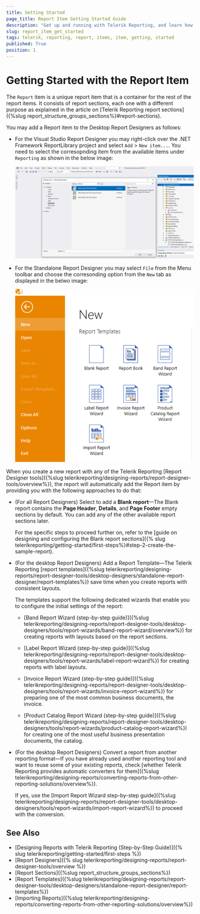 ```yaml
---
title: Getting Started
page_title: Report Item Getting Started Guide
description: "Get up and running with Telerik Reporting, and learn how to create and use the Report item in reports."
slug: report_item_get_started
tags: telerik, reporting, report, items, item, getting, started
published: True
position: 1
---
```


# Getting Started with the Report Item 

The `Report` item is a unique report item that is a container for the rest of the report items. It consists of report sections, each one with a different purpose as explained in the article on [Telerik Reporting report sections]({%slug report_structure_groups_sections%}#report-sections).

You may add a Report item to the Desktop Report Designers as follows:

* For the Visual Studio Report Designer you may right-click over the .NET Framework ReportLibrary project and select `Add` > `New item...`. You need to select the corresopnding item from the available items under `Reporting` as shown in the below image:

	![Add Report In Visual Studio Report Designer](images/ReportItemAddVS.png)

* For the Standalone Report Designer you may select `File` from the Menu toolbar and choose the corresonding option from the `New` tab as displayed in the belwo image:

	![Add New Report Item](images/ReportItemCreate.png)

When you create a new report with any of the Telerik Reporting [Report Designer tools]({%slug telerikreporting/designing-reports/report-designer-tools/overview%}), the report will automatically add the Report item by providing you with the following approaches to do that: 

* (For all Report Designers) Select to add a **Blank report**&mdash;The Blank report contains the **Page Header**, **Details**, and **Page Footer** empty sections by default. You can add any of the other available report sections later. 

  For the specific steps to proceed further on, refer to the [guide on designing and configuring the Blank report sections]({% slug telerikreporting/getting-started/first-steps%}#step-2-create-the-sample-report). 

* (For the desktop Report Designers) Add a Report Template&mdash;The Telerik Reporting [report templates]({%slug telerikreporting/designing-reports/report-designer-tools/desktop-designers/standalone-report-designer/report-templates%}) save time when you create reports with consistent layouts. 

	The templates support the following dedicated wizards that enable you to configure the initial settings of the report: 

	* [Band Report Wizard (step-by-step guide)]({%slug telerikreporting/designing-reports/report-designer-tools/desktop-designers/tools/report-wizards/band-report-wizard/overview%}) for creating reports with layouts based on the report sections.

	* [Label Report Wizard (step-by-step guide)]({%slug telerikreporting/designing-reports/report-designer-tools/desktop-designers/tools/report-wizards/label-report-wizard%}) for creating reports with label layouts.

	* [Invoice Report Wizard (step-by-step guide)]({%slug telerikreporting/designing-reports/report-designer-tools/desktop-designers/tools/report-wizards/invoice-report-wizard%}) for preparing one of the most common business documents, the invoice.

	* [Product Catalog Report Wizard (step-by-step guide)]({%slug telerikreporting/designing-reports/report-designer-tools/desktop-designers/tools/report-wizards/product-catalog-report-wizard%}) for creating one of the most useful business presentation documents, the catalog.


* (For the desktop Report Designers) Convert a report from another reporting format&mdash;If you have already used another reporting tool and want to reuse some of your existing reports, check [whether Telerik Reporting provides automatic converters for them]({%slug telerikreporting/designing-reports/converting-reports-from-other-reporting-solutions/overview%}). 

	If yes, use the [Import Report Wizard step-by-step guide]({%slug telerikreporting/designing-reports/report-designer-tools/desktop-designers/tools/report-wizards/import-report-wizard%}) to proceed with the conversion.

## See Also

* [Designing Reports with Telerik Reporting (Step-by-Step Guide)]({% slug telerikreporting/getting-started/first-steps %})
* [Report Designers]({% slug telerikreporting/designing-reports/report-designer-tools/overview %})
* [Report Sections]({%slug report_structure_groups_sections%})
* [Report Templates]({%slug telerikreporting/designing-reports/report-designer-tools/desktop-designers/standalone-report-designer/report-templates%})
* [Importing Reports]({%slug telerikreporting/designing-reports/converting-reports-from-other-reporting-solutions/overview%})
